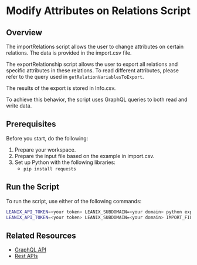 # Modify Attributes on Relations Script

## Overview

The importRelations script allows the user to change attributes on certain relations. The data is provided in the import.csv file.

The exportRelationship script allows the user to export all relations and specific attributes in these relations. To read different attributes, please refer to the query used in `getRelationVariablesToExport`.

The results of the export is stored in Info.csv.

To achieve this behavior, the script uses GraphQL queries to both read and write data.

## Prerequisites

Before you start, do the following:

1. Prepare your workspace.
2. Prepare the input file based on the example in import.csv.
3. Set up Python with the following libraries: 
    - `pip install requests`

## Run the Script

To run the script, use either of the following commands:

```bash
LEANIX_API_TOKEN=<your token> LEANIX_SUBDOMAIN=<your domain> python exportRelationship.py
LEANIX_API_TOKEN=<your token> LEANIX_SUBDOMAIN=<your domain> IMPORT_FILE=<your input file> python importRelations.py
```

## Related Resources

- [GraphQL API](https://docs-eam.leanix.net/reference/graphql-tutorials)
- [Rest APIs](https://docs-eam.leanix.net/reference/rest-apis)
